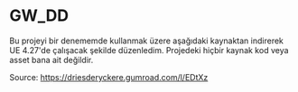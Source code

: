 # GW_DD

Bu projeyi bir denememde kullanmak üzere aşağıdaki kaynaktan indirerek UE 4.27'de çalışacak şekilde düzenledim. Projedeki hiçbir kaynak kod veya asset bana ait değildir. 

Source: https://driesderyckere.gumroad.com/l/EDtXz
